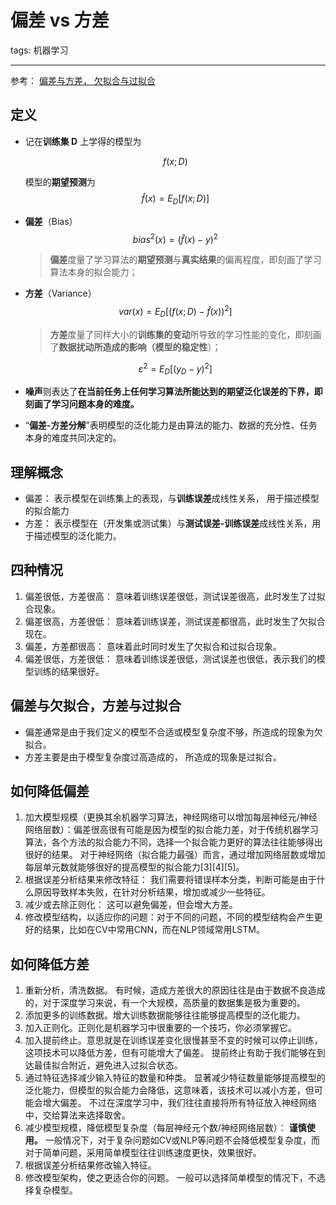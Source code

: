 # 偏差 vs 方差

tags: 机器学习

---

参考： [偏差与方差， 欠拟合与过拟合](https://zhuanlan.zhihu.com/p/48257326)

## 定义

- 记在**训练集 D** 上学得的模型为

  $$
  f(x;D)
  $$
  

  模型的**期望预测**为
  $$
  \hat{f}(x) = E_D [f(x;D)]
  $$
  

- **偏差**（Bias）
  $$
  bias^2(x) = (\hat{f}(x) - y)^2
  $$

  > **偏差**度量了学习算法的**期望预测**与**真实结果**的偏离程度，即刻画了学习算法本身的拟合能力；

- **方差**（Variance）
  $$
  var(x) = E_D[(f(x;D) - \hat{f}(x))^2]
  $$
  

  > **方差**度量了同样大小的**训练集的变动**所导致的学习性能的变化，即刻画了**数据扰动所造成的影响（模型的稳定性**）；

  $$
  \varepsilon^2 = E_D[(y_D-y)^2]
  $$

  

- **噪声**则表达了**在当前任务上任何学习算法所能达到的期望泛化误差的下界，即刻画了学习问题本身的难度。**

- “**偏差-方差分解**”表明模型的泛化能力是由算法的能力、数据的充分性、任务本身的难度共同决定的。

## 理解概念

- 偏差： 表示模型在训练集上的表现，与**训练误差**成线性关系， 用于描述模型的拟合能力
- 方差： 表示模型在（开发集或测试集）与**测试误差-训练误差**成线性关系，用于描述模型的泛化能力。

## 四种情况

1. 偏差很低，方差很高： 意味着训练误差很低，测试误差很高，此时发生了过拟合现象。
2. 偏差很高，方差很低： 意味着训练误差，测试误差都很高，此时发生了欠拟合现在。
3. 偏差，方差都很高： 意味着此时同时发生了欠拟合和过拟合现象。
4. 偏差很低，方差很低： 意味着训练误差很低，测试误差也很低，表示我们的模型训练的结果很好。

## 偏差与欠拟合，方差与过拟合

- 偏差通常是由于我们定义的模型不合适或模型复杂度不够，所造成的现象为欠拟合。
- 方差主要是由于模型复杂度过高造成的， 所造成的现象是过拟合。

## 如何降低偏差

1. 加大模型规模（更换其余机器学习算法，神经网络可以增加每层神经元/神经网络层数）：偏差很高很有可能是因为模型的拟合能力差，对于传统机器学习算法，各个方法的拟合能力不同，选择一个拟合能力更好的算法往往能够得出很好的结果。 对于神经网络（拟合能力最强）而言，通过增加网络层数或增加每层单元数就能够很好的提高模型的拟合能力[3][4][5]。
2. 根据误差分析结果来修改特征： 我们需要将错误样本分类，判断可能是由于什么原因导致样本失败，在针对分析结果，增加或减少一些特征。
3. 减少或去除正则化： 这可以避免偏差，但会增大方差。
4. 修改模型结构，以适应你的问题：对于不同的问题，不同的模型结构会产生更好的结果，比如在CV中常用CNN，而在NLP领域常用LSTM。

## 如何降低方差

1. 重新分析，清洗数据。 有时候，造成方差很大的原因往往是由于数据不良造成的，对于深度学习来说，有一个大规模，高质量的数据集是极为重要的。
2. 添加更多的训练数据。增大训练数据能够往往能够提高模型的泛化能力。
3. 加入正则化。正则化是机器学习中很重要的一个技巧，你必须掌握它。
4. 加入提前终止。意思就是在训练误差变化很慢甚至不变的时候可以停止训练，这项技术可以降低方差，但有可能增大了偏差。 提前终止有助于我们能够在到达最佳拟合附近，避免进入过拟合状态。
5. 通过特征选择减少输入特征的数量和种类。 显著减少特征数量能够提高模型的泛化能力，但模型的拟合能力会降低，这意味着，该技术可以减小方差，但可能会增大偏差。 不过在深度学习中，我们往往直接将所有特征放入神经网络中，交给算法来选择取舍。
6. 减少模型规模，降低模型复杂度（每层神经元个数/神经网络层数）： **谨慎使用。** 一般情况下，对于复杂问题如CV或NLP等问题不会降低模型复杂度，而对于简单问题，采用简单模型往往训练速度更快，效果很好。
7. 根据误差分析结果修改输入特征。
8. 修改模型架构，使之更适合你的问题。 一般可以选择简单模型的情况下，不选择复杂模型。



